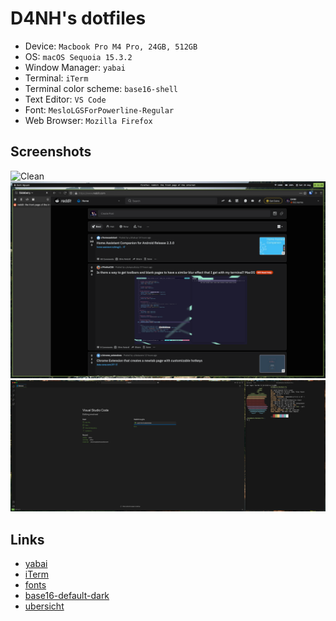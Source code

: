 # D4NH's dotfiles

- Device: `Macbook Pro M4 Pro, 24GB, 512GB`
- OS: `macOS Sequoia 15.3.2`
- Window Manager: `yabai`
- Terminal: `iTerm`
- Terminal color scheme: `base16-shell`
- Text Editor: `VS Code`
- Font: `MesloLGSForPowerline-Regular`
- Web Browser: `Mozilla Firefox`

## Screenshots

![Clean](./screenshots/clean.png)
![Firefox](./screenshots/firefox.png)
![iTerm](./screenshots/iterm.png)

## Links

- [yabai](https://github.com/koekeishiya/yabai)
- [iTerm](https://www.iterm2.com/)
- [fonts](https://github.com/powerline/fonts)
- [base16-default-dark](https://github.com/tinted-theming/home)
- [ubersicht](http://tracesof.net/uebersicht/)
